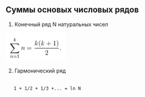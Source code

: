 ## Суммы основых числовых рядов 

1. Конечный ряд N натуральных чисел

![formula](Суммы_рядов_files/1.png)

2. Гармонический ряд

```
   
   1 + 1/2 + 1/3 +... = ln N
```
   